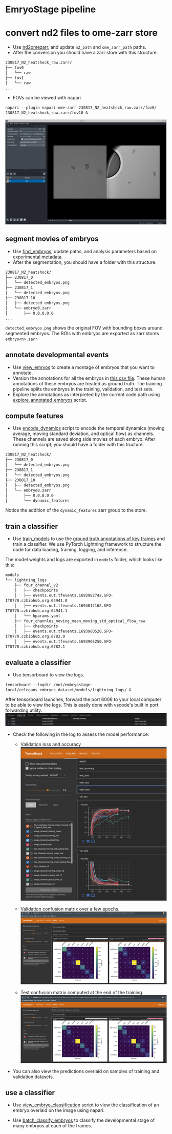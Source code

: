 # EmryoStage pipeline
# convert nd2 files to ome-zarr store
* Use [nd2omezarr](../src/embryostage/scripts/nd2omezarr.py), and update `n2_path` and `ome_zarr_path` paths.
* After the conversion you should have a zarr store with this structure.
```
230817_N2_heatshock_raw.zarr/
├── fov0
│   └── raw
├── fov1
│   └── raw
...
```
* FOVs can be viewed with napari

```
napari --plugin napari-ome-zarr 230817_N2_heatshock_raw.zarr/fov0/ 230817_N2_heatshock_raw.zarr/fov10 &
```
![raw images](fovs_raw.png)

## segment movies of embryos
* Use [find_embryos](../src/embryostage/scripts/find_embryos.py), update paths, and analysis parameters based on [experimental metadata](../ground_truth/embryo_metadata.csv).
* After the segmentation, you should have a folder with this structure.
```
230817_N2_heatshock/
├── 230817_0
│   └── detected_embryos.png 
├── 230817_1
│   └── detected_embryos.png
├── 230817_10
│   ├── detected_embryos.png
│   └── embryo0.zarr
│       ├── 0.0.0.0.0
...
```
`detected_embryos.png` shows the original FOV with bounding boxes around segmented embryos. The ROIs with embryos are exported as zarr stores `embryo<n>.zarr`

## annotate developmental events
* Use [view_emryos](../src/embryostage/scripts/view_embryos.py) to create a montage of embryos that you want to annotate.
* Version the annotations for all the embryos in [this csv file](../ground_truth/embryo_developmental_stage.csv). These human annotations of these embryos are treated as ground truth. The training pipeline splits the embryos in the training, validation, and test sets.
* Explore the annotations as interpreted by the current code path using [explore_annotated_embryos](../src/embryostage/scripts/explore_annotated_embryos.py) script.

## compute features
* Use [encode_dynamics](../src/embryostage/scripts/encode_dynamics.py) script to encode the temporal dynamics (moving average, moving standard deviation, and optical flow) as channels. These channels are saved along side movies of each embryo. After running this script, you should have a folder with this tructure.

```
230817_N2_heatshock/
├── 230817_0
│   └── detected_embryos.png
├── 230817_1
│   └── detected_embryos.png
├── 230817_10
│   ├── detected_embryos.png
│   └── embryo0.zarr
│       ├── 0.0.0.0.0
│       └── dynamic_features
```

Notice the addition of the `dynamic_features` zarr group to the store.

## train a classifier
* Use [train_models](../src/embryostage/scripts/train_models.py) to use the [ground truth annotations of key frames](../ground_truth/embryo_developmental_stage.csv) and train a classifier. We use PyTorch Lightning framework to structure the code for data loading, training, logging, and inference.

The model weights and logs are exported in `models` folder, which looks like this:
```
models
└── lightning_logs
    ├── four_channel_v2
    │   ├── checkpoints
    │   ├── events.out.tfevents.1693982742.SFO-IT0770.czbiohub.org.64941.0
    │   ├── events.out.tfevents.1694012162.SFO-IT0770.czbiohub.org.64941.1
    │   └── hparams.yaml
    ├── four_channles_moving_mean_moving_std_optical_flow_raw
    │   ├── checkpoints
    │   ├── events.out.tfevents.1693900520.SFO-IT0770.czbiohub.org.6782.0
    │   ├── events.out.tfevents.1693905250.SFO-IT0770.czbiohub.org.6782.1
```

## evaluate a classifier

* Use tensorboard to view the logs. 
```
tensorboard --logdir /mnt/embryostage-local/celegans_embryos_dataset/models/lightning_logs/ &
```

After tensorboard launches, forward the port 6006 to your local computer to be able to view the logs. This is easily done with vscode's built in port forwarding utility. 
![Alt text](tensorboard_portforward.png)

* Check the following in the log to assess the model performance:
    * Validation loss and accuracy
    ![Alt text](tensorboard_validation.png)

    * Validation confusion matrix over a few epochs.
    ![Alt text](tensorboard_validation_confusion.png)

    * Test confusion matrix computed at the end of the training.
    ![Alt text](tensorboard_test_confusion.png)


* You can also view the predictions overlaid on samples of training and validation datasets. 

##  use a classifier

* Use [view_embryo_classification](../src/embryostage/scripts/view_embryo_classification.py) script to view the classification of an embryo overlaid on the image using napari.

* Use [batch_classify_embryos](../src/embryostage/scripts/batch_classify_embryos.py) to classify the developmental stage of many embryos at each of the frames.